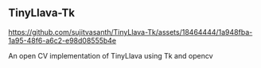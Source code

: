 
## TinyLlava-Tk
https://github.com/sujitvasanth/TinyLlava-Tk/assets/18464444/1a948fba-1a95-48f6-a6c2-e98d08555b4e

An open CV implementation of TinyLlava using Tk and opencv
